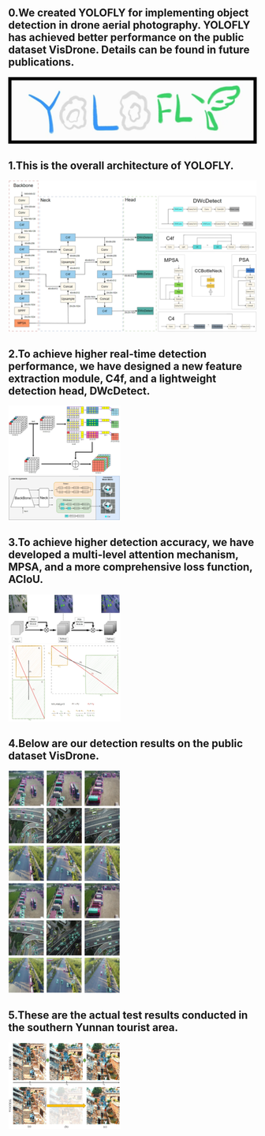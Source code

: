 ## 0.We created YOLOFLY for implementing object detection in drone aerial photography. YOLOFLY has achieved better performance on the public dataset VisDrone. Details can be found in future publications.
![Logo](p0.jpg)
## 1.This is the overall architecture of YOLOFLY.
![Logo](p1.png)
## 2.To achieve higher real-time detection performance, we have designed a new feature extraction module, C4f, and a lightweight detection head, DWcDetect.

<img src="p2.png" width="45%" style="display:inline-block;"> &nbsp;&nbsp;&nbsp;&nbsp;&nbsp;&nbsp;&nbsp;&nbsp;&nbsp;&nbsp;&nbsp;&nbsp;&nbsp;&nbsp;&nbsp;&nbsp;&nbsp;&nbsp;&nbsp;&nbsp;&nbsp; <img src="p3.png" width="45%" style="display:inline-block;">

## 3.To achieve higher detection accuracy, we have developed a multi-level attention mechanism, MPSA, and a more comprehensive loss function, ACIoU.

<img src="p4.png" width="45%" style="display:inline-block;"> &nbsp;&nbsp;&nbsp;&nbsp;&nbsp;&nbsp;&nbsp;&nbsp;&nbsp;&nbsp;&nbsp;&nbsp;&nbsp;&nbsp;&nbsp;&nbsp;&nbsp;&nbsp;&nbsp;&nbsp;&nbsp; <img src="p5.png" width="45%" style="display:inline-block;">

## 4.Below are our detection results on the public dataset VisDrone.

<img src="p6.png" width="45%" style="display:inline-block;"> &nbsp;&nbsp;&nbsp;&nbsp;&nbsp;&nbsp;&nbsp;&nbsp;&nbsp;&nbsp;&nbsp;&nbsp;&nbsp;&nbsp;&nbsp;&nbsp;&nbsp;&nbsp;&nbsp;&nbsp;&nbsp; <img src="p7.png" width="45%" style="display:inline-block;">

## 5.These are the actual test results conducted in the southern Yunnan tourist area.

<img src="p8.png" width="45%" style="display:inline-block;">

